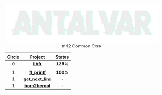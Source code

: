 <img src="/.assets/antalvartest2.png" alt="Imagen clara sobre fondo oscuro" class="dark-theme">

<div align="center">
  # 42 Common Core

  | Circle | Project | Status |
  |:------:|:-------:|:------:|
  | 0 | [**libft**](./circle_0/libft) | **125%** |
  |||
  | 1 | [**ft_printf**](./circle_1/ft_printf) | **100%** |
  | 1 | [**get_next_line**](./circle_1/get_next_line) | **-** |
  | 1 | [**born2beroot**](./circle_1/Born2beroot) | **-** |
</div>
